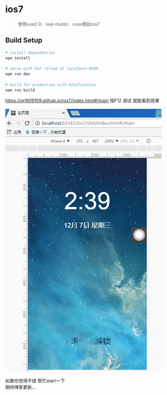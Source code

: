 # ios7

> 使用vue2.0、vue-router、vuex模拟ios7
## Build Setup

``` bash
# install dependencies
npm install

# serve with hot reload at localhost:8080
npm run dev

# build for production with minification
npm run build
```
https://qrl909109.github.io/ios7/index.html#/main 按F12 调试 就能看到效果 
<br/>
<br/>![](https://github.com/QRL909109/ios7/blob/master/src/assets/ios7.gif)
<br/>
<br/>如果你觉得不错  帮忙start一下
<br/>期待博客更新...
